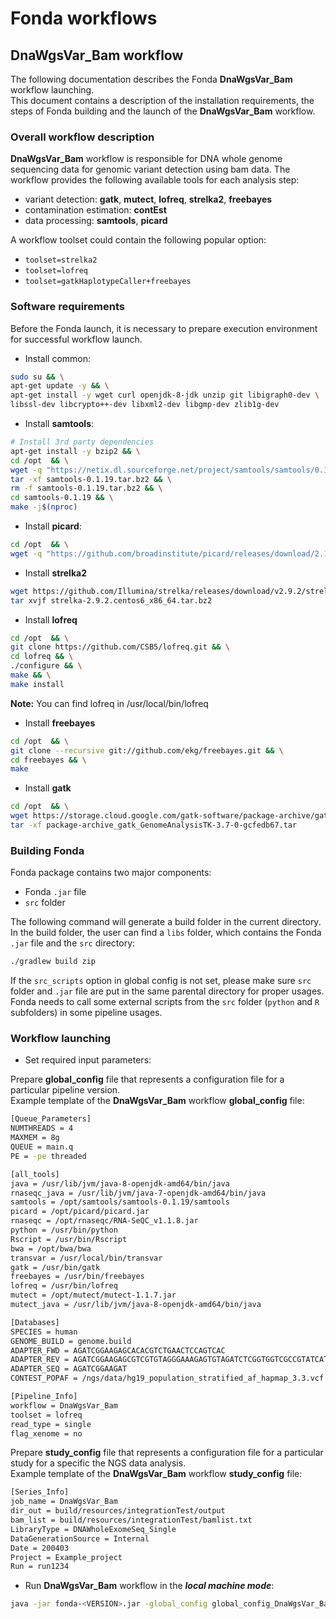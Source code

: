 # Fonda workflows

## DnaWgsVar_Bam workflow

The following documentation describes the Fonda **DnaWgsVar_Bam** workflow launching.  
This document contains a description of the installation requirements, the steps of Fonda building and the launch of the **DnaWgsVar_Bam** workflow.

### Overall workflow description

**DnaWgsVar_Bam** workflow is responsible for DNA whole genome sequencing data for genomic variant detection using bam data.
The workflow provides the following available tools for each analysis step:

- variant detection: **gatk**, **mutect**, **lofreq**, **strelka2**, **freebayes**
- contamination estimation: **contEst**
- data processing: **samtools**, **picard**

A workflow toolset could contain the following popular option:

- `toolset=strelka2`
- `toolset=lofreq`
- `toolset=gatkHaplotypeCaller+freebayes`

### Software requirements

Before the Fonda launch, it is necessary to prepare execution environment for successful workflow launch.

- Install common:

``` bash
sudo su && \
apt-get update -y && \
apt-get install -y wget curl openjdk-8-jdk unzip git libigraph0-dev \
libssl-dev libcrypto++-dev libxml2-dev libgmp-dev zlib1g-dev
```

-  Install **samtools**:

``` bash
# Install 3rd party dependencies
apt-get install -y bzip2 && \
cd /opt  && \
wget -q "https://netix.dl.sourceforge.net/project/samtools/samtools/0.1.19/samtools-0.1.19.tar.bz2" && \
tar -xf samtools-0.1.19.tar.bz2 && \
rm -f samtools-0.1.19.tar.bz2 && \
cd samtools-0.1.19 && \
make -j$(nproc)
```

-  Install **picard**:

``` bash
cd /opt  && \
wget -q "https://github.com/broadinstitute/picard/releases/download/2.10.3/picard.jar"
```

- Install **strelka2**

```bash
wget https://github.com/Illumina/strelka/releases/download/v2.9.2/strelka-2.9.2.centos6_x86_64.tar.bz2  && \
tar xvjf strelka-2.9.2.centos6_x86_64.tar.bz2
```

- Install **lofreq**

```bash
cd /opt  && \
git clone https://github.com/CSB5/lofreq.git && \
cd lofreq && \
./configure && \
make && \
make install
```
**Note:** You can find lofreq in /usr/local/bin/lofreq

- Install **freebayes**

```bash
cd /opt  && \
git clone --recursive git://github.com/ekg/freebayes.git && \
cd freebayes && \
make
```

- Install **gatk**

```bash
cd /opt  && \
wget https://storage.cloud.google.com/gatk-software/package-archive/gatk/GenomeAnalysisTK-3.7-0-gcfedb67.tar.bz2 && \
tar -xf package-archive_gatk_GenomeAnalysisTK-3.7-0-gcfedb67.tar
```

### Building Fonda

Fonda package contains two major components:

- Fonda `.jar` file
- `src` folder

The following command will generate a build folder in the current directory. In the build folder, the user can find a `libs` folder, which contains the Fonda `.jar` file and the `src` directory:

``` bash
./gradlew build zip
```

If the `src_scripts` option in global config is not set, please make sure `src` folder and `.jar` file are put 
in the same parental directory for proper usages. Fonda needs to call some external scripts from the `src` folder 
(`python` and `R` subfolders) in some pipeline usages.

### Workflow launching

- Set required input parameters:

Prepare **global_config** file that represents a configuration file for a particular pipeline version.  
Example template of the **DnaWgsVar_Bam** workflow **global\_config** file:

``` bash
[Queue_Parameters]
NUMTHREADS = 4
MAXMEM = 8g
QUEUE = main.q
PE = -pe threaded

[all_tools]
java = /usr/lib/jvm/java-8-openjdk-amd64/bin/java
rnaseqc_java = /usr/lib/jvm/java-7-openjdk-amd64/bin/java
samtools = /opt/samtools/samtools-0.1.19/samtools
picard = /opt/picard/picard.jar
rnaseqc = /opt/rnaseqc/RNA-SeQC_v1.1.8.jar
python = /usr/bin/python
Rscript = /usr/bin/Rscript
bwa = /opt/bwa/bwa
transvar = /usr/local/bin/transvar
gatk = /usr/bin/gatk
freebayes = /usr/bin/freebayes
lofreq = /usr/bin/lofreq
mutect = /opt/mutect/mutect-1.1.7.jar
mutect_java = /usr/lib/jvm/java-8-openjdk-amd64/bin/java

[Databases]
SPECIES = human
GENOME_BUILD = genome.build
ADAPTER_FWD = AGATCGGAAGAGCACACGTCTGAACTCCAGTCAC
ADAPTER_REV = AGATCGGAAGAGCGTCGTGTAGGGAAAGAGTGTAGATCTCGGTGGTCGCCGTATCATT
ADAPTER_SEQ = AGATCGGAAGAT
CONTEST_POPAF = /ngs/data/hg19_population_stratified_af_hapmap_3.3.vcf

[Pipeline_Info]
workflow = DnaWgsVar_Bam
toolset = lofreq
read_type = single
flag_xenome = no
```

Prepare **study_config** file that represents a configuration file for a particular study for a specific the NGS data analysis.  
Example template of the **DnaWgsVar_Bam** workflow **study\_config** file:

``` bash
[Series_Info]
job_name = DnaWgsVar_Bam
dir_out = build/resources/integrationTest/output
bam_list = build/resources/integrationTest/bamlist.txt
LibraryType = DNAWholeExomeSeq_Single
DataGenerationSource = Internal
Date = 200403
Project = Example_project
Run = run1234

```

- Run **DnaWgsVar_Bam** workflow in the **_local machine mode_**:

``` bash
java -jar fonda-<VERSION>.jar -global_config global_config_DnaWgsVar_Bam_v1.1.txt -study_config config_DnaWgsVar_Bam_test.txt -local
```
